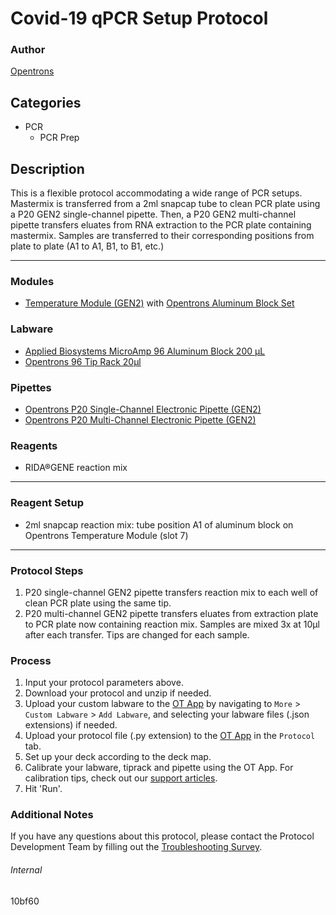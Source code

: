 # Covid-19 qPCR Setup Protocol

### Author
[Opentrons](https://opentrons.com/)



## Categories
* PCR
	* PCR Prep

## Description
This is a flexible protocol accommodating a wide range of PCR setups. Mastermix is transferred from a 2ml snapcap tube to clean PCR plate using a P20 GEN2 single-channel pipette. Then, a P20 GEN2 multi-channel pipette transfers eluates from RNA extraction to the PCR plate containing mastermix. Samples are transferred to their corresponding positions from plate to plate (A1 to A1, B1, to B1, etc.)

---

### Modules
* [Temperature Module (GEN2)](https://shop.opentrons.com/collections/hardware-modules/products/tempdeck) with [Opentrons Aluminum Block Set](https://shop.opentrons.com/collections/hardware-modules/products/aluminum-block-set)

### Labware
* [Applied Biosystems MicroAmp 96 Aluminum Block 200 µL](https://www.thermofisher.com/order/catalog/product/N8010560#/N8010560)
* [Opentrons 96 Tip Rack 20µl](https://shop.opentrons.com/collections/opentrons-tips/products/opentrons-10ul-tips)

### Pipettes
* [Opentrons P20 Single-Channel Electronic Pipette (GEN2)](https://shop.opentrons.com/collections/ot-2-pipettes/products/single-channel-electronic-pipette)
* [Opentrons P20 Multi-Channel Electronic Pipette (GEN2)](https://shop.opentrons.com/collections/ot-2-pipettes/products/8-channel-electronic-pipette)

### Reagents
* RIDA®GENE reaction mix

---

### Reagent Setup
* 2ml snapcap reaction mix: tube position A1 of aluminum block on Opentrons Temperature Module (slot 7)

---

### Protocol Steps
1. P20 single-channel GEN2 pipette transfers reaction mix to each well of clean PCR plate using the same tip.
2. P20 multi-channel GEN2 pipette transfers eluates from extraction plate to PCR plate now containing reaction mix. Samples are mixed 3x at 10µl after each transfer. Tips are changed for each sample.

### Process
1. Input your protocol parameters above.
2. Download your protocol and unzip if needed.
3. Upload your custom labware to the [OT App](https://opentrons.com/ot-app) by navigating to `More` > `Custom Labware` > `Add Labware`, and selecting your labware files (.json extensions) if needed.
4. Upload your protocol file (.py extension) to the [OT App](https://opentrons.com/ot-app) in the `Protocol` tab.
5. Set up your deck according to the deck map.
6. Calibrate your labware, tiprack and pipette using the OT App. For calibration tips, check out our [support articles](https://support.opentrons.com/en/collections/1559720-guide-for-getting-started-with-the-ot-2).
7. Hit 'Run'.

### Additional Notes
If you have any questions about this protocol, please contact the Protocol Development Team by filling out the [Troubleshooting Survey](https://protocol-troubleshooting.paperform.co/).

###### Internal
10bf60
